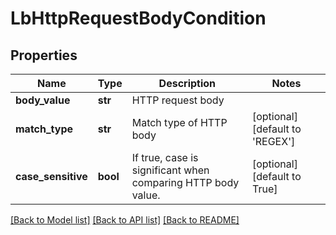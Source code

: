 # LbHttpRequestBodyCondition

## Properties
Name | Type | Description | Notes
------------ | ------------- | ------------- | -------------
**body_value** | **str** | HTTP request body | 
**match_type** | **str** | Match type of HTTP body | [optional] [default to 'REGEX']
**case_sensitive** | **bool** | If true, case is significant when comparing HTTP body value.  | [optional] [default to True]

[[Back to Model list]](../README.md#documentation-for-models) [[Back to API list]](../README.md#documentation-for-api-endpoints) [[Back to README]](../README.md)

